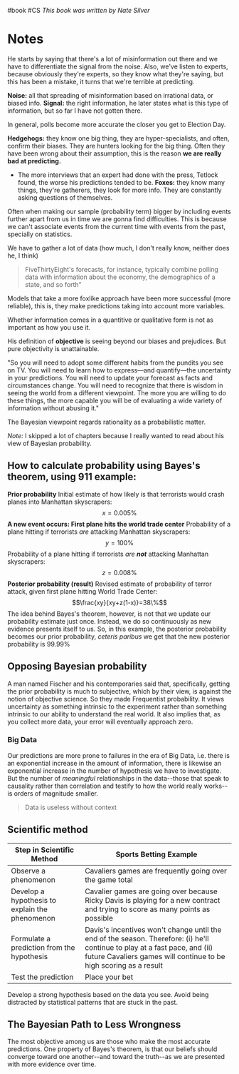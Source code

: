 #book #CS 
*This book was written by Nate Silver*
# Notes

He starts by saying that there's a lot of misinformation out there and we have to differentiate the signal from the noise. Also, we've listen to experts, because obviously they're experts, so they know what they're saying, but this has been a mistake, it turns that we're terrible at predicting.

**Noise:** all that spreading of misinformation based on irrational data, or biased info.
**Signal:** the right information, he later states what is this type of information, but so far I have not gotten there.

In general, polls become more accurate the closer you get to Election Day. 

**Hedgehogs:** they know one big thing, they are hyper-specialists, and often, confirm their biases. They are hunters looking for the big thing. Often they have been wrong about their assumption, this is the reason **we are really bad at predicting.**
- The more interviews that an expert had done with the press, Tetlock found, the worse his predictions tended to be.
**Foxes:** they know many things, they're gatherers, they look for more info. They are constantly asking questions of themselves.

Often when making our sample (probability term) bigger by including events further apart from us in time we are gonna find difficulties. This is because we can't associate events from the current time with events from the past, specially on statistics.

We have to gather a lot of data (how much, I don't really know, neither does he, I think)
> FiveThirtyEight's forecasts, for instance, typically combine polling data with information about the economy, the demographics of a state, and so forth”

Models that take a more foxlike approach have been more successful (more reliable), this is, they make predictions taking into account more variables.

Whether information comes in a quantitive or qualitative form is not as important as how you use it. 

His definition of **objective** is seeing beyond our biases and prejudices. But pure objectivity is unattainable.

"So you will need to adopt some different habits from the pundits you see on TV. You will need to learn how to express—and quantify—the uncertainty in your predictions. You will need to update your forecast as facts and circumstances change. You will need to recognize that there is wisdom in seeing the world from a different viewpoint. The more you are willing to do these things, the more capable you will be of evaluating a wide variety of information without abusing it."

The Bayesian viewpoint regards rationality as a probabilistic matter.

*Note:* I skipped a lot of chapters because I really wanted to read about his view of Bayesian probability.

## How to calculate probability using Bayes's theorem, using 911 example:

**Prior probability** 
Initial estimate of how likely is that terrorists would crash planes into Manhattan skyscrapers: $$x=0.005 \%$$
**A new event occurs: First plane hits the world trade center**
Probability of a plane hitting if terrorists *are* attacking Manhattan skyscrapers: $$y=100\%$$
Probability of a plane hitting if terrorists *are **not*** attacking Manhattan skyscrapers: $$z=0.008\%$$
**Posterior probability (result)**
Revised estimate of probability of terror attack, given first plane hitting World Trade Center: $$\frac{xy}{xy+z(1-x)}=38\%$$
The idea behind Bayes's theorem, however, is not that we update our probability estimate just once. Instead, we do so continuously as new evidence presents itself to us. So, in this example, the posterior probability becomes our prior probability, *ceteris paribus* we get that the new posterior probability is $99.99\%$

## Opposing Bayesian probability

A man named Fischer and his contemporaries said that, specifically, getting the prior probability is much to subjective, which by their view, is against the notion of objective science. So they made Frequentist probability. It views uncertainty as something intrinsic to the experiment rather than something intrinsic to our ability to understand the real world. It also implies that, as you collect more data, your error will eventually approach zero.

### Big Data 

Our predictions are more prone to failures in the era of Big Data, i.e. there is an exponential increase in the amount of information, there is likewise an exponential increase in the number of hypothesis we have to investigate. But the number of *meaningful* relationships in the data--those that speak to causality rather than correlation and testify to how the world really works--is orders of magnitude smaller.

> Data is useless without context

## Scientific method 

| **Step in Scientific Method**                  | **Sports Betting Example**                                                                                                                                                                      |
| ---------------------------------------------- | ----------------------------------------------------------------------------------------------------------------------------------------------------------------------------------------------- |
| Observe a phenomenon                           | Cavaliers games are frequently going over the game total                                                                                                                                        |
| Develop a hypothesis to explain the phenomenon | Cavalier games are going over because Ricky Davis is playing for a new contract and trying to score as many points as possible                                                                  |
| Formulate a prediction from the hypothesis     | Davis's incentives won't change until the end of the season. Therefore: (i) he'll continue to play at a fast pace, and (ii) future Cavaliers games will continue to be high scoring as a result |
| Test the prediction                            | Place your bet                                                                                                                                                                                  |
Develop a strong hypothesis based on the data you see. 
Avoid being distracted by statistical patterns that are stuck in the past.

## The Bayesian Path to Less Wrongness

The most objective among us are those who make the most accurate predictions.
One property of Bayes's theorem, is that our beliefs should converge toward one another--and toward the truth--as we are presented with more evidence over time. 

